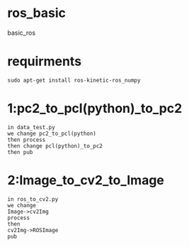 # ros_basic
basic_ros

# requirments
```
sudo apt-get install ros-kinetic-ros_numpy
```
# 1:pc2_to_pcl(python)_to_pc2
```
in data_test.py
we change pc2_to_pcl(python)
then process
then change pcl(python)_to_pc2
then pub
```
# 2:Image_to_cv2_to_Image
```
in ros_to_cv2.py
we change
Image->cv2Img
process
then
cv2Img->ROSImage
pub
```
